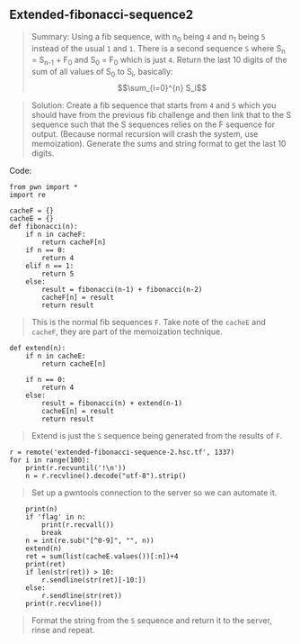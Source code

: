 ## Extended-fibonacci-sequence2 ##

> Summary: Using a fib sequence, with n<sub>0</sub> being `4` and n<sub>1</sub> being `5` instead of the usual `1` and `1`. There is a second sequence `S` where S<sub>n</sub> = S<sub>n-1</sub> + F<sub>0</sub> and S<sub>0</sub> = F<sub>0</sub> which is just `4`. Return the last 10 digits of the sum of all values of S<sub>0</sub> to S<sub>i</sub>, basically: $$\sum_{i=0}^{n} S_i$$

> Solution: Create a fib sequence that starts from `4` and `5` which you should have from the previous fib challenge and then link that to the S sequence such that the S sequences relies on the F sequence for output. (Because normal recursion will crash the system, use memoization). Generate the sums and string format to get the last 10 digits.

Code:
```
from pwn import *
import re

cacheF = {}
cacheE = {}
def fibonacci(n):
    if n in cacheF:
        return cacheF[n]
    if n == 0:
        return 4
    elif n == 1:
        return 5
    else:
        result = fibonacci(n-1) + fibonacci(n-2)
        cacheF[n] = result
        return result
```
> This is the normal fib sequences `F`. Take note of the `cacheE` and `cacheF`, they are part of the memoization technique.

```
def extend(n):
    if n in cacheE:
        return cacheE[n]

    if n == 0:
        return 4
    else:
        result = fibonacci(n) + extend(n-1)
        cacheE[n] = result
        return result
```
> Extend is just the `S` sequence being generated from the results of `F`.

```
r = remote('extended-fibonacci-sequence-2.hsc.tf', 1337)
for i in range(100):
    print(r.recvuntil('!\n'))
    n = r.recvline().decode("utf-8").strip()
```
> Set up a pwntools connection to the server so we can automate it.

```
    print(n)
    if 'flag' in n:
        print(r.recvall())
        break
    n = int(re.sub("[^0-9]", "", n))
    extend(n)
    ret = sum(list(cacheE.values())[:n])+4
    print(ret)
    if len(str(ret)) > 10:
        r.sendline(str(ret)[-10:])
    else:
        r.sendline(str(ret))
    print(r.recvline())
```
> Format the string from the `S` sequence and return it to the server, rinse and repeat.